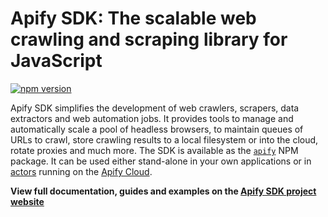 ---
---
# Apify SDK: The scalable web crawling and scraping library for JavaScript

<!-- Mirror this part to src/index.js -->

[![npm version](https://badge.fury.io/js/apify.svg)](https://www.npmjs.com/package/apify)

Apify SDK simplifies the development of web crawlers, scrapers, data extractors and web automation jobs.
It provides tools to manage and automatically scale a pool of headless browsers,
to maintain queues of URLs to crawl, store crawling results to a local filesystem or into the cloud,
rotate proxies and much more.
The SDK is available as the [`apify`](https://www.npmjs.com/package/apify) NPM package.
It can be used either stand-alone in your own applications
or in [actors](https://docs.apify.com/actor)
running on the [Apify Cloud](https://apify.com/).

**View full documentation, guides and examples on the [Apify SDK project website](https://sdk.apify.com)**
